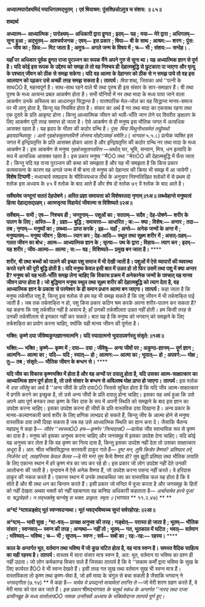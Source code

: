**अध्यात्मपारोक्ष्यमिदं मयाधिगतमद्भुतम् ।** **एवं षियाश्रम: पुंसश्छिन्नोऽमुत्र च संशय: ॥ ८५॥** 

**शब्दार्थ** 

**अध्यात्म—** **आध्यात्मिक** **; पारोक्ष्यम्—** **अधिकारी द्वारा वॢणत** **; इदम्—** **यह** **; मया—** **मेरे द्वारा** **; अधिगतम्—** **सुना हुआ** **; अद्भुतम्—** **आश्चर्यजनक** **; एवम्—** **इस प्रकार** **; षिया—** **षी के साथ** **; आश्रम:—** **शरण** **; पुंस:—** **जीव का** **; छिन्न:—** **मिट जाता है** **; अमुत्र—** **अगले जन्म के विषय में** **; च—** **भी** **; संशय:—** **सन्देह।** **.** 

**यहाँ पर अधिकार पूर्वक वॢणत राजा पुरञ्जन का रूपक मैंने अपने गुरु से सुना था। यह** **अध्यात्मिक ज्ञान से पूर्ण है। यदि कोई इस रूपक के उद्देश्य को समझ ले तो वह निश्चय ही** **देहात्मबुद्धि से छुटकारा पा जाएगा और मृत्यु के पश्चात् जीवन को ठीक से समझ सकेगा। यदि** **वह आत्मा के देहान्तर को ठीक से न समझ पाये तो वह इस आलयान को पढ़कर उसे अच्छी** **तरह समझ सकता है।** **तात्पर्य :** *षिया* शब्द, जिसका अर्थ ''पत्नी के साथÓÓ है, महत्त्वपूर्ण है। साथ-साथ रहने वाले षी तथा पुरुष ही इस संसार के सार-समाहार हैं। षी तथा पुरुष के मध्य अत्यन्त प्रबल आकर्षण होता है। सभी योनियों में नर तथा मादा के मध्य पाया जाने वाला आकर्षण उनके अस्तित्व का आधारभूत सिद्धान्त है। पारश्पारिक मेल-जोल का यह सिद्धान्त मानव-समाज पर भी लागू होता है, किन्तु यह नियमित होता है। संसार का अर्थ है नर तथा मादा का एकसाथ रहना तथा एक दूसरे के प्रति आकृष्ट होना। किन्तु आध्यात्मिक जीवन को भली-भाँति जान लेने पर विपरीत ङ्क्षलग के लिए आकर्षण पूरी तरह समाप्त हो जाता है। ऐसे आकर्षण से ही मनुष्य इस भौतिक जगत में अत्यधिक आसक्त रहता है। यह हृदय के भीतर की कठोर ग्रन्थि है। *पुंस: षिया मिथुनीभावमेतं* *तयोॢमथो हृदयग्रन्थिमाहु:।* *अतो गृहक्षेत्रसुताप्तवित्तै* *र्जनस्य मोहोऽयमहं ममेति॥* ( *भागवत* ५.५.८) प्रत्येक व्यक्ति इस जगत में इन्द्रियतृप्ति के प्रति आसक्त होकर आता है और इन्द्रियतृप्ति की कठोर ग्रन्थि नर तथा मादा के मध्य आकर्षण है। इस आकर्षण से मनुष्य *गृहक्षेत्रसुताप्तवित्त* —अर्थात् घर, भूमि, सन्तान, मित्र, धन इत्यादि के रूप में अत्यधिक आसक्त रहता है। इस प्रकार मनुष्य ''मैंÓÓ तथा ''मेराÓÓ की देहात्मबुद्धि में फँस जाता है। किन्तु यदि वह राजा पुरञ्जन की कथा को समझता है और यह भी समझता है कि किस प्रकार कामवासना के कारण वह अगले जन्म में षी बना तो मनुष्य को देहान्तर की क्रिया भी समझ में आ जायेगी। **विशेष टिप्पणी :** मध्वाचार्य सश्प्रदाय के श्रीविजयध्वज तीर्थ के अनुसार निश्नलिखित श्लोकों में से प्रथम दो श्लोक इस अध्याय के ४५ वें श्लोक के बाद आते हैं और शेष दो श्लोक ७९ वें श्लोक के बाद आते है।  

**सर्वेषामेव जन्तूनां सततं देहपोषणे।** **अस्ति प्रज्ञा समायत्ता को विशेषस्तदा नृणाम्॥१अ॥** **लब्ध्वेहान्ते मनुष्यत्वं हित्वा देहाद्यसद्ग्रहम्।** **आत्मसृत्या विहायेदं जीवात्मा स विशिष्यते॥२अ॥** 

**सर्वेषाम्—** **सभी** **; एव—** **निश्चय ही** **; जन्तूनाम्—** **पशुओं का** **; सततम्—** **सदैव** **; देह-पोषणे—** **शरीर के पालन के लिए** **; अस्ति—** **है** **;** **प्रज्ञा—** **बुद्धि** **; समायत्ता—** **आधारित** **; क:—** **क्या** **; विशेष:—** **अन्तर** **; तदा—** **तब** **; नृणाम्—** **मनुष्यों का** **; लब्ध्वा—** **प्राप्त करके** **;** **इह—** **यहाँ** **; अन्ते—** **अनेक जन्मों के अन्त में** **; मनुष्यत्वम्—** **मनुष्य जीवन** **; हित्वा—** **त्याग कर** **; देह-आदि—** **स्थूल तथा सूक्ष्म शरीर** **में** **; असत्-ग्रहम्—** **गलत जीवन का बोध** **; आत्म—** **आध्यात्मिक ज्ञान के** **; सृत्या—** **पथ के द्वारा** **; विहाय—** **त्याग कर** **; इदम्—** **यह** **शरीर** **; जीव-आत्मा—** **आत्मा** **; स:—** **वह** **; विशिष्यते—** **प्रमुख बन जाता है।** **** 

**शरीर, षी तथा बच्चों को पालने की इच्छा पशु समाज में भी देखी जाती है। पशुओं में ऐसे** **व्यापारों की व्यवस्था करते रहने की पूरी बुद्धि होती है। यदि मनुष्य केवल इसी बात में उन्नत हो** **तो फिर उसमें तथा पशु में क्या अन्तर है? मनुष्य को यह भली-भाँति समझ लेना चाहिए कि** **विकास प्रक्रम में अनेकानेक जन्मों के पश्चात् यह मानव जीवन प्राप्त होता है। जो बुद्धिमान** **मनुष्य स्थूल तथा सूक्ष्म शरीर की देहात्मबुद्धि को त्याग देता है, वह आध्यात्मिक ज्ञान के प्रकाश** **से परमेश्वर के ही समान प्रधान आत्मा बन जाएगा।** **तात्पर्य :** कहा जाता है कि मनुष्य तर्कशील पशु है, किन्तु इस श्लोक से हम यह भी समझ सकते हैं कि पशु जीवन में भी तर्कशकि्त पाई जाती है। जब तक तर्कशकि्त न हो, पशु किस प्रकार कठिन श्रम करके अपना शरीर-पालन कर सकता है? यह कहना कि पशु तर्कशील नहीं है असत्य है; हाँ उनकी तर्कशीलता उन्नत नहीं होती। हम किसी तरह से उनकी तर्कशीलता से इनकार नहीं कर सकते। बात यह है कि मनुष्य को भगवान् को समझने के लिए तर्कशकि्त का प्रयोग करना चाहिए, क्योंकि यही मानव जीवन की पूर्णता है।  

**भक्ति: कृष्णे दया जीवेष्वकुण्ठज्ञानमात्मनि।** **यदि स्यादात्मनो भूयादपवर्गस्तु संसृते:॥१आ॥** 

**भक्ति:—** **भक्ति** **; कृष्णे—** **कृष्ण में** **; दया—** **दया** **; जीवेषु—** **अन्य जीवों पर** **; अकुण्ठ-ज्ञानम्—** **पूर्ण ज्ञान** **; आत्मनि—** **आत्मा का** **;** **यदि—** **यदि** **; स्यात्—** **हो** **; आत्मन:—** **आत्मा का** **; भूयात्—** **हो** **; अपवर्ग:—** **मोक्ष** **; तु—** **तब** **; संसृते:—** **भौतिक जीवन के बन्धन** **से।** **** 

**यदि जीव का विकास कृष्णभक्ति में होता है और वह अन्यों पर दयालु होता है, यदि उसका** **आत्म-साक्षात्कार का आध्यात्मिक ज्ञान पूर्ण होता है, तो उसे संसार के बन्धन से अविलश्ब मोक्ष** **प्राप्त हो जाएगा।** **तात्पर्य :** इस श्लोक में *दया जीवेषु* का अर्थ है ''अन्य जीवों के प्रति दयाÓÓ जिससे सूचित होता है कि यदि जीव आत्म-साक्षात्कार में प्रगति करने का इच्छुक है, तो उसे अन्य जीवों के प्रति दयालु होना चाहिए। इसका यह अर्थ हुआ कि उसे अपने आप पूर्ण बनकर तथा कृष्ण के चिर दास के रूप में अपनी स्थिति को समझने के बाद इस ज्ञान का उपदेश करना चाहिए। इसका उपदेश करना ही जीवों के प्रति वास्तविक दया दिखाना है। अन्य प्रकार के मानव-कल्याणकारी कार्य शरीर के लिए क्षणिक लाभप्रद हो सकते हैं, किन्तु जीव के आत्मा होने से मनुष्य वास्तविक दया तभी दिखा सकता है जब वह उसे आध्यात्मिक स्थिति का ज्ञान करा दे। जैसाकि चैतन्य महाप्रभु ने कहा है— *जीवेर ''स्वरूपÓÓ* *हय—कृष्णेर 'नित्यदासÓ* —प्रत्येक जीव स्वाभाविक रूप से कृष्ण का दास है। मनुष्य को इसका अनुभव करना चाहिए और जनसमूह में इसका उपदेश देना चाहिए। यदि कोई यह अनुभव कर लेता है कि वह कृष्ण का नित्य दास है, किन्तु इसका उपदेश नहीं देता तो उसका साक्षात्कार अधूरा है। अत: श्रील भक्तिसिद्धान्त सरस्वती ठाकुर गाते हैं— *दुष्ट मन, तुमि किसेर वैष्णव? प्रतिष्ठार तरे, निर्जनेर घरे,* *तवहरिनाम केवल कैतव* —हे मेरे मन! तुम कैसे वैष्णव हो? तुम झूठी प्रतिष्ठा तथा भौतिक लयाति के लिए एकान्त स्थान में हरे कृष्ण मंत्र का जप कर रहे हो। इस प्रकार जो लोग उपदेश नहीं देते उनकी आलोचना की जाती है। वृन्दावन में ऐसे अनेक वैष्णव हैं, जो उपदेश करना पसन्द नहीं करते। वे हरिदास ठाकुर की नकल करते हैं। एकान्त स्थान में उनके तथाकथित जप का वास्तविक फल यह होता है कि वे सोते हैं और षी तथा धन का चिन्तन करते हैं। इसी प्रकार जो मन्दिर में पूजा करता है और जनसमूह के हितों को नहीं देखता अथवा भक्तों को नहीं पहचानता वह कनिष्ठ अधिकारी कहलाता है— *अर्चायामेव हरये पूजां य: श्रद्धयेहते।* *न तद्भक्तेषु चान्येषु स भक्त: प्राकृत: स्मृत:॥* (भागवत ** ११.२.४७) ** ** 

**अ²ष्टं ²ष्टवन्नङ्क्षेद् भूतं स्वप्नवदन्यथा।** **भूतं भवद्भविष्यच्च सुप्तं सर्वरहोरह:॥२आ॥** 

**अ²ष्टम्—** **भावी सुख** **; ²ष्ट-वत्—** **प्रत्यक्ष अनुभव की तरह** **; नङ्क्षेत्—** **परास्त हो जाता है** **; भूतम्—** **भौतिक संसार** **; स्वप्नवत्—** **स्वप्न की तरह** **; अन्यथा—** **नहीं तो** **; भूतम्—** **गत, भूतकाल में घटित** **; भवत्—** **वर्तमान** **; भविष्यत्—** **भविष्य** **; च—** **भी** **; सुप्तम्—** **स्वप्न** **; सर्व—** **सबों का** **; रह:-रह:—** **रहस्य।** **** 

**काल के अन्तर्गत भूत, वर्तमान तथा भविष्य में जो कुछ घटित होता है, वह मात्र स्वप्न है।** **समस्त वैदिक साहित्य का यही रहस्य है।** **तात्पर्य :** वास्तव में सारा संसार मात्र स्वप्न है, अत: भूत, वर्तमान या भविष्य का प्रश्न ही नहीं उठता। जो लोग कर्मकाण्ड विचार वाले हैं जिसका तात्पर्य है कि वे ''सकाम कर्मों द्वारा भविष्य के सुख के लिए कार्यरत हैंÓÓ वे भी स्वप्न देखते हैं। इसी तरह गत सुख तथा वर्तमान सुख भी स्वप्न मात्र हैं। वास्तविकता तो कृष्ण तथा कृष्ण-सेवा है, जो हमें माया के चंगुल से बचा सकती है जैसाकि भगवान् ने *भगवद्गीता* (७.१४) ** में कहा है— *मामेव ये प्रपद्यन्ते मायामेतां तरन्ति ते* —जो मेरी शरण ग्रहण करते हैं, वे मेरी माया को पार कर जाते हैं। *इस प्रकार* श्रीमद्भागवत *के चतुर्थ स्कंध के अन्तर्गत ''नारद तथा राजा प्राचीनबॢह के मध्य* *वार्तालापÓÓ नामक उन्तीसवें अध्याय के भक्तिवेदान्त तात्पर्य पूर्ण हुए।* 